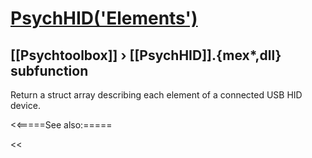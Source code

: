# [PsychHID('Elements')](PsychHID-Elements) 
## [[Psychtoolbox]] &#8250; [[PsychHID]].{mex*,dll} subfunction


Return a struct array describing each element of a connected USB HID device.  


<<=====See also:=====

<<